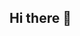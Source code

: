 ## Hi there 👋

<!--

**Here are some ideas to get you started:**

🙋‍♀️ A short introduction - This is the official Top Garden Project Repository
🌈 Contribution guidelines - Contributors should be invited due to the privacy.
👩‍💻 Useful resources - Here is all about me: https://www.topgarden.co.nz/
🍿 Fun facts - We are flexible workflow.
🧙 Remember, you can do mighty things with the power of [Markdown](https://docs.github.com/github/writing-on-github/getting-started-with-writing-and-formatting-on-github/basic-writing-and-formatting-syntax)
-->
